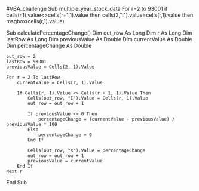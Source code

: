 #VBA_challenge
Sub multiple_year_stock_data
For r=2 to 93001
    if cells(r,1).value<>cells(r+1,1).value then
    cells(2,"i").value=cells(r,1).value then
    msgbox(cells(r,1).value)












Sub calculatePercentageChange()
    Dim out_row As Long
    Dim r As Long
    Dim lastRow As Long
    Dim previousValue As Double
    Dim currentValue As Double
    Dim percentageChange As Double
    
    out_row = 2
    lastRow = 99301
    previousValue = Cells(2, 1).Value

    For r = 2 To lastRow
        currentValue = Cells(r, 1).Value
        
        If Cells(r, 1).Value <> Cells(r + 1, 1).Value Then
            Cells(out_row, "I").Value = Cells(r, 1).Value
            out_row = out_row + 1
            
            If previousValue <> 0 Then
                percentageChange = (currentValue - previousValue) / previousValue * 100
            Else
                percentageChange = 0
            End If
            
            Cells(out_row, "K").Value = percentageChange
            out_row = out_row + 1
            previousValue = currentValue
        End If
    Next r
End Sub
